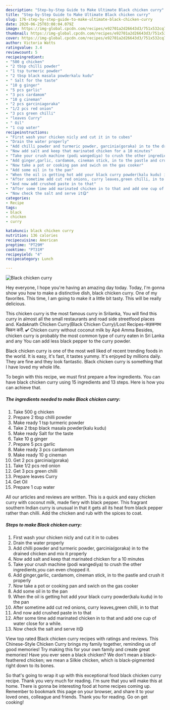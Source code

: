 ```yaml
---
description: "Step-by-Step Guide to Make Ultimate Black chicken curry"
title: "Step-by-Step Guide to Make Ultimate Black chicken curry"
slug: 176-step-by-step-guide-to-make-ultimate-black-chicken-curry
date: 2020-06-25T03:08:04.079Z
image: https://img-global.cpcdn.com/recipes/e92701a2d26643d3/751x532cq70/black-chicken-curry-recipe-main-photo.jpg
thumbnail: https://img-global.cpcdn.com/recipes/e92701a2d26643d3/751x532cq70/black-chicken-curry-recipe-main-photo.jpg
cover: https://img-global.cpcdn.com/recipes/e92701a2d26643d3/751x532cq70/black-chicken-curry-recipe-main-photo.jpg
author: Victoria Watts
ratingvalue: 3.4
reviewcount: 5
recipeingredient:
- "500 g chicken"
- "2 tbsp chilli powder"
- "1 tsp turmeric powder"
- "2 tbsp black masala powderkalu kudu"
- " Salt for the taste"
- "10 g ginger"
- "5 pcs garlic"
- "3 pcs cardamom"
- "10 g cineman"
- "2 pcs garciniagoraka"
- "1/2 pcs red onion"
- "3 pcs green chilli"
- "leaves Curry"
- " Oil"
- "1 cup water"
recipeinstructions:
- "First wash your chicken nicly and cut it in to cubes"
- "Drain the water properly"
- "Add chilli powder and turmeric powder, garcinia(goraka) in to the drained chicken and mix it properly"
- "Now add salt and keep that marinated chicken for a 10 minutes"
- "Take your crush machine (podi wangediya) to crush the other ingredients,you can even chopped it."
- "Add ginger,garlic, cardamom, cineman stick, in to the pastle and crush it properly"
- "Now take a pot or cooking pan and swich on the gas cooker"
- "Add some oil in to the pan"
- "When the oil is getting hot add your black curry powder(kalu kudu) in to the pan"
- "After sometime add cut red onions, curry leaves,green chilli, in to that"
- "And now add crushed paste in to that"
- "After some time add marinated chicken in to that and add one cup of water close for a while."
- "Now check the salt and serve it😋"
categories:
- Recipe
tags:
- black
- chicken
- curry

katakunci: black chicken curry 
nutrition: 136 calories
recipecuisine: American
preptime: "PT29M"
cooktime: "PT31M"
recipeyield: "4"
recipecategory: Lunch

---
```



![Black chicken curry](https://img-global.cpcdn.com/recipes/e92701a2d26643d3/751x532cq70/black-chicken-curry-recipe-main-photo.jpg)

Hey everyone, I hope you're having an amazing day today. Today, I'm gonna show you how to make a distinctive dish, black chicken curry. One of my favorites. This time, I am going to make it a little bit tasty. This will be really delicious.

This chicken curry is the most famous curry in Srilanka, You will find this curry in almost all the small restaurants and road side streetfood places and. Kadaknath Chicken Curry(Black Chicken Curry)/Lost Recipes-कड़कनाथ चिकन करी. ✔ Chicken curry without coconut milk by Apé Amma Besides, chicken curry is probably the most common type of curry eaten in Sri Lanka and any You can add less black pepper to the curry powder.

Black chicken curry is one of the most well liked of recent trending foods in the world. It is easy, it's fast, it tastes yummy. It's enjoyed by millions daily. They are fine and they look fantastic. Black chicken curry is something that I have loved my whole life.


To begin with this recipe, we must first prepare a few ingredients. You can have black chicken curry using 15 ingredients and 13 steps. Here is how you can achieve that.

<!--inarticleads1-->

##### The ingredients needed to make Black chicken curry:

1. Take 500 g chicken
1. Prepare 2 tbsp chilli powder
1. Make ready 1 tsp turmeric powder
1. Take 2 tbsp black masala powder(kalu kudu)
1. Make ready  Salt for the taste
1. Take 10 g ginger
1. Prepare 5 pcs garlic
1. Make ready 3 pcs cardamom
1. Make ready 10 g cineman
1. Get 2 pcs garcinia(goraka)
1. Take 1/2 pcs red onion
1. Get 3 pcs green chilli
1. Prepare leaves Curry
1. Get  Oil
1. Prepare 1 cup water


All our articles and reviews are written. This is a quick and easy chicken curry with coconut milk, made fiery with black pepper. This fragrant southern Indian curry is unusual in that it gets all its heat from black pepper rather than chilli. Add the chicken and rub with the spices to coat. 

<!--inarticleads2-->

##### Steps to make Black chicken curry:

1. First wash your chicken nicly and cut it in to cubes
1. Drain the water properly
1. Add chilli powder and turmeric powder, garcinia(goraka) in to the drained chicken and mix it properly
1. Now add salt and keep that marinated chicken for a 10 minutes
1. Take your crush machine (podi wangediya) to crush the other ingredients,you can even chopped it.
1. Add ginger,garlic, cardamom, cineman stick, in to the pastle and crush it properly
1. Now take a pot or cooking pan and swich on the gas cooker
1. Add some oil in to the pan
1. When the oil is getting hot add your black curry powder(kalu kudu) in to the pan
1. After sometime add cut red onions, curry leaves,green chilli, in to that
1. And now add crushed paste in to that
1. After some time add marinated chicken in to that and add one cup of water close for a while.
1. Now check the salt and serve it😋


View top rated Black chicken curry recipes with ratings and reviews. This Chinese-Style Chicken Curry brings my family together, reminding us of good memories! Try making this for your own family and create great memories! Have you ever seen a black chicken? We don&#39;t mean a black-feathered chicken; we mean a Silkie chicken, which is black-pigmented right down to its bones. 

So that's going to wrap it up with this exceptional food black chicken curry recipe. Thank you very much for reading. I'm sure that you will make this at home. There is gonna be interesting food at home recipes coming up. Remember to bookmark this page on your browser, and share it to your loved ones, colleague and friends. Thank you for reading. Go on get cooking!
